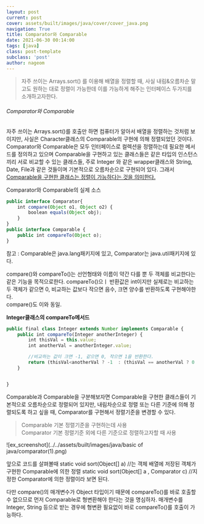 ```yaml
---
layout: post
current: post
cover: assets/built/images/java/cover/cover_java.png
navigation: True
title: Comparator와 Comparable
date: 2021-06-30 00:14:00
tags: [java]
class: post-template
subclass: 'post'
author: nageom
---
```

> 자주 쓰이는 Arrays.sort() 를 이용해 배열을 정렬할 때, 사실 내림&오름차순 말고도 원하는 대로
> 정렬이 가능한데 이를 가능하게 해주는 인터페이스 두가지를 소개하고자한다. <br>

<h6> Comparator와 Comparable </h6>
자주 쓰이는 Arrays.sort()를 호출만 하면 컴퓨터가 알아서 배열을 정렬하는 것처럼 보이지만, 사실은 
Character클래스의 Comparable의 구현에 의해 정렬되었던 것이다. 
Comparator와 Comparable은 모두 인터페이스로 컬렉션을 정렬하는데 필요한 메서드를 정의하고 있으며
Comparable을 구현하고 있는 클래스들은 같은 타입의 인스턴스끼리 서로 비교할 수 있는 클래스들, 주로 Integer 와 같은
wrapper클래스와 String, Date, File과 같은 것들이며 기본적으로 오름차순으로 구현되어 있다. 
그래서 <U>Comparable을 구현한 클래스는 정렬이 가능하다는 것을 의미한다. </U> 


Comparator와 Comparable의 실제 소스
~~~javascript
public interface Comparator{
    int compare(Object o1, Object o2) {
        boolean equals(Object obj);
    }
}
public interface Comparable {
    public int compareTo(Object o);
}

~~~
참고 : Comparable은 java.lang패키지에 있고, Comparator는 java.util패키지에 있다. 

compare()와 compareTo()는 선언형태와 이름이 약간 다를 뿐 두 객체를 비교한다는 같은 기능을 목적으로한다. 
compareTo()으ㅣ 반환값은 int이지만 실제로는 비교하는 두 객체가 같으면 0, 비교하는 값보다 작으면 음수, 크면 양수를 반환하도록 구현해야한다.<br> 
compare()도 이와 동일.<br>

**Integer클래스의 compareTo메서드**
~~~javascript
public final class Integer extends Number implements Comparable {
    public int compareTo(Integer anotherInteger) {
        int thisVal = this.value;
        int anotherVal = anotherInteger.value;

        //비교하는 값이 크면 -1, 같으면 0, 작으면 1을 반환한다. 
        return (thisVal<anotherVal ? -1  : (thisVal == anotherVal ? 0 : 1 ));
    }


}
~~~
Comparable과 Comparable을 구분해보자면
Comparable을 구현한 클래스들이 기본적으로 오름차순으로 정렬되어 있지만, 내림차순으로 정렬 또는 다른 기준에 의해 정렬되도록 하고 싶을 때, 
Comparator를 구현해서 정렬기준을 변경할 수 있다.

> Comparable 기본 정렬기준을 구현하는데 사용<br>
> Comparator 기본 정렬기준 외에 다른 기준으로 정렬하고자할 때 사용 

![ex_screenshot](../../assets/built/images/java/basic of java/comparator(1).png)



앞으로 코드를 살펴볼때 
static void sort(Object[] a) //는 객체 배열에 저장된 객체가 구현한 Comparable에 의한 정렬
static void sort(Object[] a , Comparator c) //지정한 Comparator에 의한 정렬이라 보면 된다. 

다만 compare()의 매개변수가 Object 타입이기 때문에 compareTo()를 바로 호출할 수 없으므로 먼저 Comparable로 형변환해야 한다는 것을 명심하자.
매개변수를 Integer, String 등으로 받는 경우에 형변환 필요없이 바로 compareTo()를 호출이 가능하다. 








 
